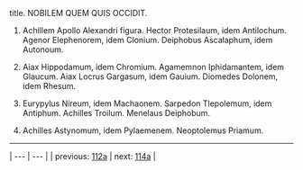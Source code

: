 title. NOBILEM QUEM QUIS OCCIDIT.



1. Achillem Apollo Alexandri figura. Hector Protesilaum, idem Antilochum. Agenor Elephenorem, idem Clonium. Deiphobus Ascalaphum, idem Autonoum.



2. Aiax Hippodamum, idem Chromium. Agamemnon Iphidamantem, idem Glaucum. Aiax Locrus Gargasum, idem Gauium. Diomedes Dolonem, idem Rhesum.



3. Eurypylus Nireum, idem Machaonem. Sarpedon Tlepolemum, idem Antiphum. Achilles Troilum. Menelaus Deiphobum.



4. Achilles Astynomum, idem Pylaemenem. Neoptolemus Priamum.



---

| --- | --- |
| previous: [112a](../112a/) | next: [114a](../114a/) |